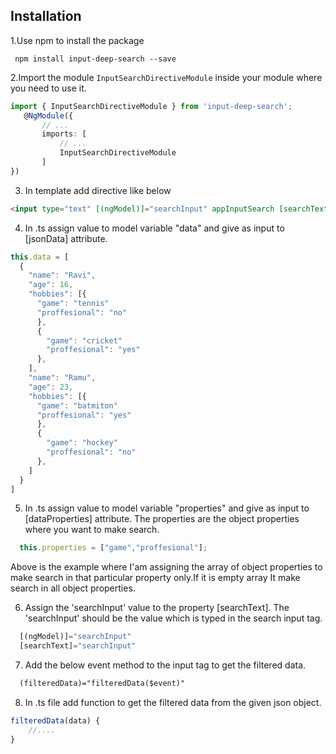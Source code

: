 ## Installation

1.Use npm to install the package

 ```terminal
  npm install input-deep-search --save
 ```

2.Import the module `InputSearchDirectiveModule` inside your module where you need to use it.

 ```typescript
import { InputSearchDirectiveModule } from 'input-deep-search'; 
    @NgModule({
        // ...
        imports: [
            // ...
            InputSearchDirectiveModule
        ]
})
 ```

3. In template add directive like below

```html
<input type="text" [(ngModel)]="searchInput" appInputSearch [searchText]="searchInput" [jsonData]="data" [dataProperties]="properties" (filteredData)="filteredData($event)">
```
4. In .ts assign value to model variable "data" and give as input to [jsonData] attribute.
  ```typescript
  this.data = [
    {
      "name": "Ravi",
      "age": 16,
      "hobbies": [{
        "game": "tennis"
        "proffesional": "no"
        },
        {
          "game": "cricket"
          "proffesional": "yes"
        },
      ],
      "name": "Ramu",
      "age": 23,
      "hobbies": [{
        "game": "batmiton"
        "proffesional": "yes"
        },
        {
          "game": "hockey"
          "proffesional": "no"
        },
      ]
    }
  ]
  ```

5. In .ts assign value to model variable "properties" and give as input to [dataProperties] attribute. The properties are the object properties where you want to make search.
  ```typescript
    this.properties = ["game","proffesional"];
  ```

Above is the example where I'am assigning the array of object properties to make search in that particular property only.If it is empty array It make search in all object properties. 

6. Assign the 'searchInput' value to the property [searchText]. The 'searchInput' should be the value which is typed in the search input tag.

```typescript
  [(ngModel)]="searchInput"
  [searchText]="searchInput"
```

7. Add the below event method to the input tag to get the filtered data.

```html
  (filteredData)="filteredData($event)"
```

8. In .ts file add function to get the filtered data from the given json object.

```typescript
filteredData(data) {
    //....
}
```
